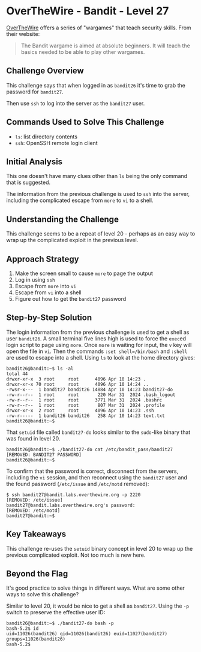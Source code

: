 # OverTheWire - Bandit - Level 27

[OverTheWire](https://overthewire.org) offers a series of "wargames" that teach
security skills. From their website:

> The Bandit wargame is aimed at absolute beginners. It will teach the basics
> needed to be able to play other wargames.

## Challenge Overview

This challenge says that when logged in as `bandit26` it's time to grab the
password for `bandit27`.

Then use `ssh` to log into the server as the `bandit27` user.

## Commands Used to Solve This Challenge

- `ls`: list directory contents
- `ssh`: OpenSSH remote login client

## Initial Analysis

This one doesn't have many clues other than `ls` being the only command that is
suggested.

The information from the previous challenge is used to `ssh` into the server,
including the complicated escape from `more` to `vi` to a shell.

## Understanding the Challenge

This challenge seems to be a repeat of level 20 - perhaps as an easy way to wrap
up the complicated exploit in the previous level.

## Approach Strategy

1. Make the screen small to cause `more` to page the output
1. Log in using `ssh`
1. Escape from `more` into `vi`
1. Escape from `vi` into a shell
1. Figure out how to get the `bandit27` password

## Step-by-Step Solution

The login information from the previous challenge is used to get a shell as user
`bandit26`. A small terminal five lines high is used to force the `exec`ed login
script to page using `more`. Once `more` is waiting for input, the `v` key will
open the file in `vi`. Then the commands `:set shell=/bin/bash` and `:shell` are
used to escape into a shell. Using `ls` to look at the home directory gives:

```
bandit26@bandit:~$ ls -al
total 44
drwxr-xr-x  3 root     root      4096 Apr 10 14:23 .
drwxr-xr-x 70 root     root      4096 Apr 10 14:24 ..
-rwsr-x---  1 bandit27 bandit26 14884 Apr 10 14:23 bandit27-do
-rw-r--r--  1 root     root       220 Mar 31  2024 .bash_logout
-rw-r--r--  1 root     root      3771 Mar 31  2024 .bashrc
-rw-r--r--  1 root     root       807 Mar 31  2024 .profile
drwxr-xr-x  2 root     root      4096 Apr 10 14:23 .ssh
-rw-r-----  1 bandit26 bandit26   258 Apr 10 14:23 text.txt
bandit26@bandit:~$
```

That `setuid` file called `bandit27-do` looks similar to the `sudo`-like binary
that was found in level 20.

```
bandit26@bandit:~$ ./bandit27-do cat /etc/bandit_pass/bandit27
[REMOVED: BANDIT27 PASSWORD]
bandit26@bandit:~$
```

To confirm that the password is correct, disconnect from the servers, including
the `vi` session, and then reconnect using the `bandit27` user and the found
password (`/etc/issue` and `/etc/motd` removed):

```
$ ssh bandit27@bandit.labs.overthewire.org -p 2220
[REMOVED: /etc/issue]
bandit27@bandit.labs.overthewire.org's password:
[REMOVED: /etc/motd]
bandit27@bandit:~$
```

## Key Takeaways

This challenge re-uses the `setuid` binary concept in level 20 to wrap up the
previous complicated exploit. Not too much is new here.

## Beyond the Flag

It's good practice to solve things in different ways. What are some other ways
to solve this challenge?

Similar to level 20, it would be nice to get a shell as `bandit27`. Using the
`-p` switch to preserve the effective user ID:

```
bandit26@bandit:~$ ./bandit27-do bash -p
bash-5.2$ id
uid=11026(bandit26) gid=11026(bandit26) euid=11027(bandit27) groups=11026(bandit26)
bash-5.2$
```
